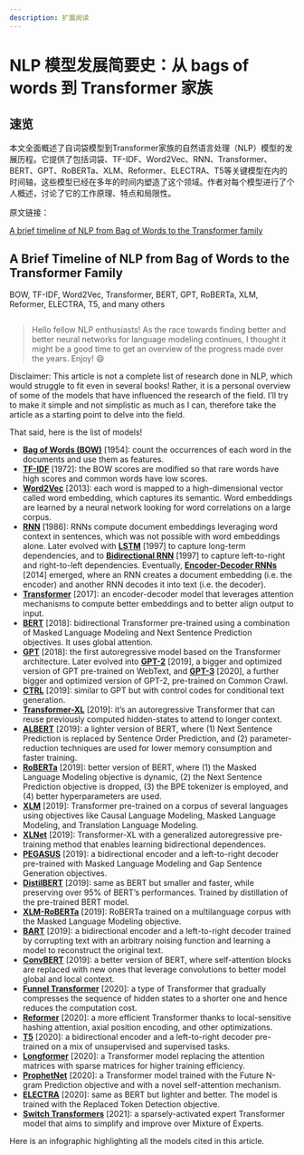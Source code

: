 ```yaml
---
description: 扩展阅读
---
```


# NLP 模型发展简要史：从 bags of words 到 Transformer 家族

## 速览

本文全面概述了自词袋模型到Transformer家族的自然语言处理（NLP）模型的发展历程。它提供了包括词袋、TF-IDF、Word2Vec、RNN、Transformer、BERT、GPT、RoBERTa、XLM、Reformer、ELECTRA、T5等关键模型在内的时间轴，这些模型已经在多年的时间内塑造了这个领域。作者对每个模型进行了个人概述，讨论了它的工作原理、特点和局限性。

原文链接：

[A brief timeline of NLP from Bag of Words to the Transformer family](https://medium.com/nlplanet/a-brief-timeline-of-nlp-from-bag-of-words-to-the-transformer-family-7caad8bbba56)

## **A Brief Timeline of NLP from Bag of Words to the Transformer Family**

BOW, TF-IDF, Word2Vec, Transformer, BERT, GPT, RoBERTa, XLM, Reformer, ELECTRA, T5, and many others

<figure><img src={require("../assets/nlp-history-1.png").default} alt=""></img><figcaption></figcaption></figure>

> Hello fellow NLP enthusiasts! As the race towards finding better and better neural networks for language modeling continues, I thought it might be a good time to get an overview of the progress made over the years. Enjoy! 😄

Disclaimer: This article is not a complete list of research done in NLP, which would struggle to fit even in several books! Rather, it is a personal overview of some of the models that have influenced the research of the field. I’ll try to make it simple and not simplistic as much as I can, therefore take the article as a starting point to delve into the field.

That said, here is the list of models!

* [**Bag of Words (BOW)**](https://en.wikipedia.org/wiki/Bag-of-words\_model) \[1954]: count the occurrences of each word in the documents and use them as features.
* [**TF-IDF**](https://en.wikipedia.org/wiki/Tf%E2%80%93idf) \[1972]: the BOW scores are modified so that rare words have high scores and common words have low scores.
* [**Word2Vec**](https://arxiv.org/abs/1301.3781) \[2013]: each word is mapped to a high-dimensional vector called word embedding, which captures its semantic. Word embeddings are learned by a neural network looking for word correlations on a large corpus.
* [**RNN**](https://en.wikipedia.org/wiki/Recurrent\_neural\_network) \[1986]: RNNs compute document embeddings leveraging word context in sentences, which was not possible with word embeddings alone. Later evolved with [**LSTM**](http://www.bioinf.jku.at/publications/older/2604.pdf) \[1997] to capture long-term dependencies, and to [**Bidirectional RNN**](https://ieeexplore.ieee.org/document/650093) \[1997] to capture left-to-right and right-to-left dependencies. Eventually, [**Encoder-Decoder RNNs**](https://proceedings.neurips.cc/paper/2014/file/a14ac55a4f27472c5d894ec1c3c743d2-Paper.pdf) \[2014] emerged, where an RNN creates a document embedding (i.e. the encoder) and another RNN decodes it into text (i.e. the decoder).
* [**Transformer**](https://arxiv.org/abs/1706.03762) \[2017]: an encoder-decoder model that leverages attention mechanisms to compute better embeddings and to better align output to input.
* [**BERT**](https://arxiv.org/abs/1810.04805) \[2018]: bidirectional Transformer pre-trained using a combination of Masked Language Modeling and Next Sentence Prediction objectives. It uses global attention.
* [**GPT**](https://s3-us-west-2.amazonaws.com/openai-assets/research-covers/language-unsupervised/language\_understanding\_paper.pdf) \[2018]: the first autoregressive model based on the Transformer architecture. Later evolved into [**GPT-2**](https://d4mucfpksywv.cloudfront.net/better-language-models/language\_models\_are\_unsupervised\_multitask\_learners.pdf) \[2019], a bigger and optimized version of GPT pre-trained on WebText, and [**GPT-3**](https://arxiv.org/abs/2005.14165) \[2020], a further bigger and optimized version of GPT-2, pre-trained on Common Crawl.
* [**CTRL**](https://arxiv.org/abs/1909.05858) \[2019]: similar to GPT but with control codes for conditional text generation.
* [**Transformer-XL**](https://arxiv.org/abs/1901.02860) \[2019]: it’s an autoregressive Transformer that can reuse previously computed hidden-states to attend to longer context.
* [**ALBERT**](https://arxiv.org/abs/1909.11942) \[2019]: a lighter version of BERT, where (1) Next Sentence Prediction is replaced by Sentence Order Prediction, and (2) parameter-reduction techniques are used for lower memory consumption and faster training.
* [**RoBERTa**](https://arxiv.org/abs/1907.11692) \[2019]: better version of BERT, where (1) the Masked Language Modeling objective is dynamic, (2) the Next Sentence Prediction objective is dropped, (3) the BPE tokenizer is employed, and (4) better hyperparameters are used.
* [**XLM**](https://arxiv.org/abs/1901.07291) \[2019]: Transformer pre-trained on a corpus of several languages using objectives like Causal Language Modeling, Masked Language Modeling, and Translation Language Modeling.
* [**XLNet**](https://arxiv.org/abs/1906.08237) \[2019]: Transformer-XL with a generalized autoregressive pre-training method that enables learning bidirectional dependences.
* [**PEGASUS**](https://arxiv.org/abs/1912.08777) \[2019]: a bidirectional encoder and a left-to-right decoder pre-trained with Masked Language Modeling and Gap Sentence Generation objectives.
* [**DistilBERT**](https://arxiv.org/abs/1910.01108) \[2019]: same as BERT but smaller and faster, while preserving over 95% of BERT’s performances. Trained by distillation of the pre-trained BERT model.
* [**XLM-RoBERTa**](https://arxiv.org/pdf/1911.02116.pdf) \[2019]: RoBERTa trained on a multilanguage corpus with the Masked Language Modeling objective.
* [**BART**](https://arxiv.org/abs/1910.13461) \[2019]: a bidirectional encoder and a left-to-right decoder trained by corrupting text with an arbitrary noising function and learning a model to reconstruct the original text.
* [**ConvBERT**](https://arxiv.org/abs/2008.02496) \[2019]: a better version of BERT, where self-attention blocks are replaced with new ones that leverage convolutions to better model global and local context.
* [**Funnel Transformer**](https://arxiv.org/abs/2006.03236) \[2020]: a type of Transformer that gradually compresses the sequence of hidden states to a shorter one and hence reduces the computation cost.
* [**Reformer**](https://arxiv.org/abs/2001.04451) \[2020]: a more efficient Transformer thanks to local-sensitive hashing attention, axial position encoding, and other optimizations.
* [**T5**](https://arxiv.org/abs/1910.10683) \[2020]: a bidirectional encoder and a left-to-right decoder pre-trained on a mix of unsupervised and supervised tasks.
* [**Longformer**](https://arxiv.org/abs/2004.05150) \[2020]: a Transformer model replacing the attention matrices with sparse matrices for higher training efficiency.
* [**ProphetNet**](https://arxiv.org/abs/2001.04063) \[2020]: a Transformer model trained with the Future N-gram Prediction objective and with a novel self-attention mechanism.
* [**ELECTRA**](https://arxiv.org/abs/2003.10555) \[2020]: same as BERT but lighter and better. The model is trained with the Replaced Token Detection objective.
* [**Switch Transformers**](https://arxiv.org/abs/2101.03961) \[2021]: a sparsely-activated expert Transformer model that aims to simplify and improve over Mixture of Experts.

Here is an infographic highlighting all the models cited in this article.

<figure><img src={require("../assets/nlp-history-2.png").default} alt=""></img><figcaption></figcaption></figure>
